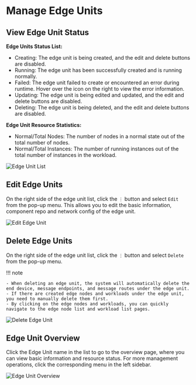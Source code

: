 # Manage Edge Units

## View Edge Unit Status

**Edge Units Status List:**

- Creating: The edge unit is being created, and the edit and delete buttons are disabled.
- Running: The edge unit has been successfully created and is running normally.
- Failed: The edge unit failed to create or encountered an error during runtime. Hover over the icon on the right to view the error information.
- Updating: The edge unit is being edited and updated, and the edit and delete buttons are disabled.
- Deleting: The edge unit is being deleted, and the edit and delete buttons are disabled.

**Edge Unit Resource Statistics:**

- Normal/Total Nodes: The number of nodes in a normal state out of the total number of nodes.
- Normal/Total Instances: The number of running instances out of the total number of instances in the workload.

![Edge Unit List](https://docs.daocloud.io/daocloud-docs-images/docs/en/docs/kant/user-guide/images/manage-unit-01.png)

## Edit Edge Units

On the right side of the edge unit list, click the `⋮` button and select `Edit` from the pop-up menu. This allows you to edit the basic information, component repo and network config of the edge unit.

![Edit Edge Unit](https://docs.daocloud.io/daocloud-docs-images/docs/en/docs/kant/user-guide/images/manage-unit-02.png)

## Delete Edge Units

On the right side of the edge unit list, click the `⋮` button and select `Delete` from the pop-up menu.

!!! note

    - When deleting an edge unit, the system will automatically delete the end device, message endpoints, and message routes under the edge unit.
    - If there are created edge nodes and workloads under the edge unit, you need to manually delete them first.
    - By clicking on the edge nodes and workloads, you can quickly navigate to the edge node list and workload list pages.

![Delete Edge Unit](https://docs.daocloud.io/daocloud-docs-images/docs/en/docs/kant/user-guide/images/manage-unit-03.png)

## Edge Unit Overview

Click the Edge Unit name in the list to go to the overview page, where you can view basic information and resource status. For more management operations, click the corresponding menu in the left sidebar.

![Edge Unit Overview](https://docs.daocloud.io/daocloud-docs-images/docs/en/docs/kant/user-guide/images/manage-unit-04.png)
